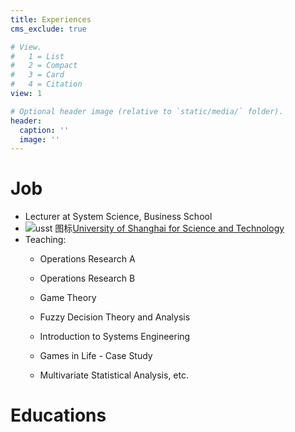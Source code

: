 ```yaml
---
title: Experiences
cms_exclude: true

# View.
#   1 = List
#   2 = Compact
#   3 = Card
#   4 = Citation
view: 1

# Optional header image (relative to `static/media/` folder).
header:
  caption: ''
  image: ''
---
```


# Job
   + Lecturer at System Science, Business School
   + ![usst 图标](gzhang-gz/gzhang/assets/media/icons/brands/usst.svg)[University of Shanghai for Science and Technology](https://www.usst.edu.cn/)
   + Teaching: 
       * Operations Research A

       * Operations Research B

       * Game Theory

       * Fuzzy Decision Theory and Analysis

       * Introduction to Systems Engineering
       
       * Games in Life - Case Study

       * Multivariate Statistical Analysis, etc.

# Educations

